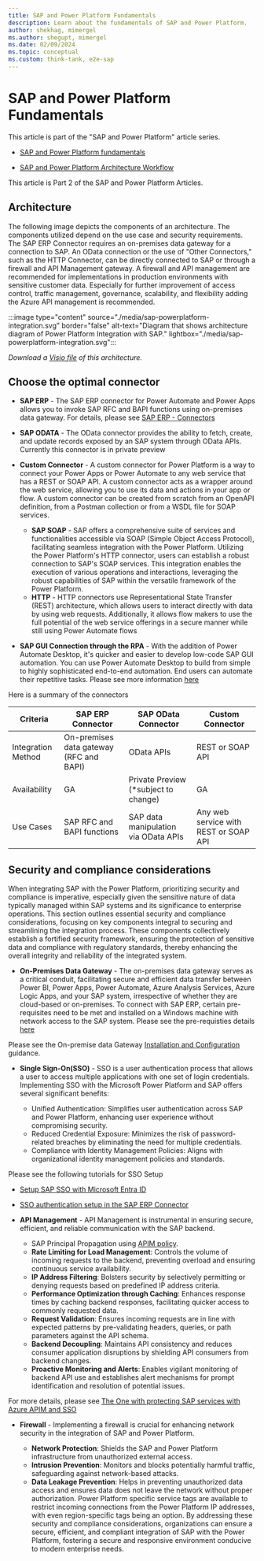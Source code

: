 ```yaml
---
title: SAP and Power Platform Fundamentals
description: Learn about the fundamentals of SAP and Power Platform.
author: shekhag, mimergel
ms.author: shegupt, mimergel
ms.date: 02/09/2024
ms.topic: conceptual
ms.custom: think-tank, e2e-sap
---
```


# SAP and Power Platform Fundamentals

This article is part of the "SAP and Power Platform" article series.
	
- [SAP and Power Platform fundamentals](sap-lza-sap-powerplatform-fundamental.md)

- [SAP and Power Platform Architecture Workflow](./sap-lza-sap-powerplatform-architecture-workflow.md)


This article is Part 2 of the SAP and Power Platform Articles. 

## Architecture
The following image depicts the components of an architecture. The components utilized depend on the use case and security requirements.
The SAP ERP Connector requires an on-premises data gateway for a connection to SAP.
An OData connection or the use of "Other Connectors," such as the HTTP Connector, can be directly connected to SAP or through a firewall and API Management gateway.
A firewall and API management are recommended for implementations in production environments with sensitive customer data. Especially for further improvement of access control, traffic management, governance, scalability, and flexibility adding the Azure API management is recommended.

:::image type="content" source="./media/sap-powerplatform-integration.svg" border="false" alt-text="Diagram that shows architecture diagram of Power Platform Integration with SAP." lightbox="./media/sap-powerplatform-integration.svg":::

*Download a [Visio file](https://github.com/microsoft/CloudAdoptionFramework/raw/main/ready/sap-powerplatform-integraion.vsdx) of this architecture.*

## Choose the optimal connector

- **SAP ERP** - The SAP ERP connector for Power Automate and Power Apps allows you to invoke SAP RFC and BAPI functions using on-premises data gateway. For details, please see [SAP ERP - Connectors](https://learn.microsoft.com/en-us/connectors/saperp/) 

- **SAP ODATA** - The OData connector provides the ability to fetch, create, and update records exposed by an SAP system through OData APIs.
Currently this connector is in private preview 

- **Custom Connector** - A custom connector for Power Platform is a way to connect your Power Apps or Power Automate to any web service that has a REST or SOAP API. A custom connector acts as a wrapper around the web service, allowing you to use its data and actions in your app or flow. A custom connector can be created from scratch from an OpenAPI definition, from a Postman collection or from a WSDL file for SOAP services.

  - **SAP SOAP** - SAP offers a comprehensive suite of services and functionalities accessible via SOAP (Simple Object Access Protocol), facilitating seamless integration with the Power Platform. Utilizing the Power Platform's HTTP connector, users can establish a robust connection to SAP's SOAP services. This integration enables the execution of various operations and interactions, leveraging the robust capabilities of SAP within the versatile framework of the Power Platform.
  - **HTTP** - HTTP connectors use Representational State Transfer (REST) architecture, which allows users to interact directly with data by using web requests. Additionally, it allows flow makers to use the full potential of the web service offerings in a secure manner while still using Power Automate flows

- **SAP GUI Connection through the RPA** - With the addition of Power Automate Desktop, it's quicker and easier to develop low-code SAP GUI automation. You can use Power Automate Desktop to build from simple to highly sophisticated end-to-end automation. End users can automate their repetitive tasks. Please see more information [here](https://learn.microsoft.com/en-us/power-automate/guidance/rpa-sap-playbook/action-based-sap-gui-automation-manually-overview)

Here is a summary of the connectors 

| Criteria | SAP ERP Connector | SAP OData Connector | Custom Connector | 
|----------|-------------------|---------------------|------------------|
| Integration Method | On-premises data gateway (RFC and BAPI) | OData APIs | REST or SOAP API |
| Availability        | GA   | Private Preview (*subject to change)    | GA |
| Use Cases          | SAP RFC and BAPI functions | SAP data manipulation via OData APIs | Any web service with REST or SOAP API |

## Security and compliance considerations
When integrating SAP with the Power Platform, prioritizing security and compliance is imperative, especially given the sensitive nature of data typically managed within SAP systems and its significance to enterprise operations. This section outlines essential security and compliance considerations, focusing on key components integral to securing and streamlining the integration process. These components collectively establish a fortified security framework, ensuring the protection of sensitive data and compliance with regulatory standards, thereby enhancing the overall integrity and reliability of the integrated system.


- **On-Premises Data Gateway** - The on-premises data gateway serves as a critical conduit, facilitating secure and efficient data transfer between Power BI, Power Apps, Power Automate, Azure Analysis Services, Azure Logic Apps, and your SAP system, irrespective of whether they are cloud-based or on-premises. To connect with SAP ERP, certain pre-requisites need to be met and installed on a Windows machine with network access to the SAP system. Please see the pre-requisties details [here](https://learn.microsoft.com/en-us/connectors/saperp/#pre-requisites)

Please see the On-premise data Gateway [Installation and Configuration](https://learn.microsoft.com/en-us/azure/analysis-services/analysis-services-gateway-install?tabs=azure-portal) guidance. 

- **Single Sign-On(SSO)** - SSO is a user authentication process that allows a user to access multiple applications with one set of login credentials. Implementing SSO with the Microsoft Power Platform and SAP offers several significant benefits:

  -	Unified Authentication: Simplifies user authentication across SAP and Power Platform, enhancing user experience without compromising security.
  - Reduced Credential Exposure: Minimizes the risk of password-related breaches by eliminating the need for multiple credentials.
  - Compliance with Identity Management Policies: Aligns with organizational identity management policies and standards.

Please see the following tutorials for SSO Setup
  - [Setup SAP SSO with Microsoft Entra ID](https://learn.microsoft.com/en-us/entra/identity/saas-apps/sap-netweaver-tutorial)
  - [SSO authentication setup in the SAP ERP Connector](https://learn.microsoft.com/en-us/connectors/saperp/#authentication)


- **API Management** - API Management is instrumental in ensuring secure, efficient, and reliable communication with the SAP backend.
  - SAP Principal Propagation using [APIM policy](https://github.com/Azure/api-management-policy-snippets/blob/master/examples/Request%20OAuth2%20access%20token%20from%20SAP%20using%20AAD%20JWT%20token.xml).
  - **Rate Limiting for Load Management**: Controls the volume of incoming requests to the backend, preventing overload and ensuring continuous service availability.
  - **IP Address Filtering**: Bolsters security by selectively permitting or denying requests based on predefined IP address criteria.
  - **Performance Optimization through Caching**: Enhances response times by caching backend responses, facilitating quicker access to commonly requested data.
  - **Request Validation**: Ensures incoming requests are in line with expected patterns by pre-validating headers, 
    queries, or path parameters against the API schema.
  - **Backend Decoupling**: Maintains API consistency and reduces consumer application disruptions by shielding API consumers from backend changes.
  - **Proactive Monitoring and Alerts**: Enables vigilant monitoring of backend API use and establishes alert mechanisms for prompt
    identification and resolution of potential issues.

For more details, please see [The One with protecting SAP services with Azure APIM and SSO](https://www.youtube.com/watch?v=KFd2x06c4nM)

- **Firewall** - Implementing a firewall is crucial for enhancing network security in the integration of SAP and Power Platform.

  - **Network Protection**: Shields the SAP and Power Platform infrastructure from unauthorized external access.
  - **Intrusion Prevention**: Monitors and blocks potentially harmful traffic, safeguarding against network-based attacks.
  - **Data Leakage Prevention**: Helps in preventing unauthorized data access and ensures data does not leave the network without proper authorization.
Power Platform specific service tags are available to restrict incoming connections from the Power Platform IP addresses, with even region-specific tags being an option.
By addressing these security and compliance considerations, organizations can ensure a secure, efficient, and compliant integration of SAP with the Power Platform, fostering a secure and responsive environment conducive to modern enterprise needs.





